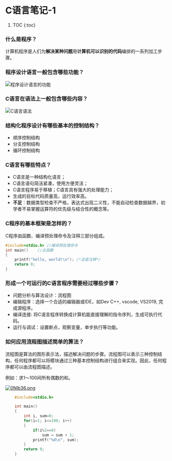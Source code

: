 # C语言笔记-1

1. TOC
{:toc}

### 什么是程序？
计算机程序是人们为**解决某种问题**用**计算机可以识别的代码**编排的一系列加工步骤。

### 程序设计语言一般包含哪些功能？
![程序设计语言的功能](https://cfm-image.oss-cn-beijing.aliyuncs.com/img/%E7%A8%8B%E5%BA%8F%E8%AE%BE%E8%AE%A1%E8%AF%AD%E8%A8%80%E7%9A%84%E5%8A%9F%E8%83%BD.png)

### C语言在语法上一般包含哪些内容？
![C语言语法](https://cfm-image.oss-cn-beijing.aliyuncs.com/img/C%E8%AF%AD%E8%A8%80%E8%AF%AD%E6%B3%95.PNG)

### 结构化程序设计有哪些基本的控制结构？
- 顺序控制结构
- 分支控制结构
- 循环控制结构

### C语言有哪些特点？
- C语言是一种结构化语言；
- C语言语句简洁紧凑，使用方便灵活；
- C语言程序易于移植；C语言具有强大的处理能力；
- 生成的目标代码质量高，运行效率高。
- **不足**：数据类型检查不严格，表达式出现二义性，不能自动检查数据越界，初学者不易掌握运算符的优先级与结合性的概念等。

### C程序的基本框架是怎样的？
C程序由函数、编译预处理命令及注释三部分组成。

```c
#include<stdio.h> //编译预处理命令
int main()    //主函数
{
    printf("hello, world!\n"); /*这是注释*/
    return 0;  
}
```

### 形成一个可运行的C语言程序需要经过哪些步骤？
- 问题分析与算法设计：流程图
- 编辑程序：选择一个合适的编辑器或IDE，如Dev C++, vscode, VS2019, 完成源程序。
- 编译连接: 将C语言程序转换成计算机能直接理解的指令序列，生成可执行代码。
- 运行与调试：设置断点，观察变量，单步执行等功能。
    
### 如何应用流程图描述简单的算法？
流程图是算法的图形表示法，描述解决问题的步骤。流程图可以表示三种控制结构，任何程序都可以将模块通过三种基本控制结构进行组合来实现。因此，任何程序都可以由流程图描述。

例如：求1～100间所有偶数的和。

[![0Nlb36.png](https://s1.ax1x.com/2020/10/06/0Nlb36.png)](https://imgchr.com/i/0Nlb36)
```c
    #include<stdio.h>

    int main()
    {
        int i, sum=0;
        for(i=1; i<=100; i++)
        {
            if(i%2==0)
                sum = sum + 1;
            printf("%d\n", sum);
        }
        return 0;
    }
```




